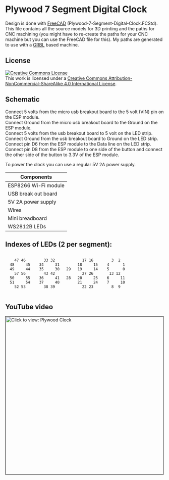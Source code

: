 # Plywood 7 Segment Digital Clock

Design is done with [FreeCAD](https://www.freecadweb.org/) (Plywood-7-Segment-Digital-Clock.FCStd). This file contains all the source models for 3D printing and the paths for CNC machining (you might have to re-create the paths for your CNC machine but you can use the FreeCAD file for this). My paths are generated to use with a [GRBL](https://github.com/gnea/grbl/wiki) based machine.

## License

<a rel="license" href="http://creativecommons.org/licenses/by-nc-sa/4.0/"><img alt="Creative Commons License" style="border-width:0" src="https://i.creativecommons.org/l/by-nc-sa/4.0/88x31.png" /></a><br />This work is licensed under a <a rel="license" href="http://creativecommons.org/licenses/by-nc-sa/4.0/">Creative Commons Attribution-NonCommercial-ShareAlike 4.0 International License</a>.

## Schematic

Connect 5 volts from the micro usb breakout board to the 5 volt (VIN) pin on the ESP module.  
Connect Ground from the micro usb breakout board to the Ground on the ESP module.  
Connect 5 volts from the usb breakout board to 5 volt on the LED strip.  
Connect Ground from the usb breakout board to Ground on the LED strip.  
Connect pin D6 from the ESP module to the Data line on the LED strip.  
Connect pin D8 from the ESP module to one side of the button and connect the other side of the button to 3.3V of the ESP module.  

To power the clock you can use a regular 5V 2A power supply.

| Components                   |
| -------------                |
| ESP8266 Wi-Fi module         |
| USB break out board          |
| 5V 2A power supply           |
| Wires                        |
| Mini breadboard              |
| WS2812B LEDs                 |

## Indexes of LEDs (2 per segment):

```

    47 46        33 32            17 16        3  2
  48     45    34     31        18     15    4      1
  49     44    35     30   29   19     14    5      0
    57 56        43 42            27 26       13 12
  50     55    36     41   28   20     25    6     11
  51     54    37     40        21     24    7     10 
    52 53        38 39            22 23        8  9
    
```

## YouTube video

<a href="https://youtu.be/EQGggxqPL-g" target="_blank"><img src="https://img.youtube.com/vi/EQGggxqPL-g/0.jpg" 
alt="Click to view: Plywood Clock" width="500" border="1" /></a>
